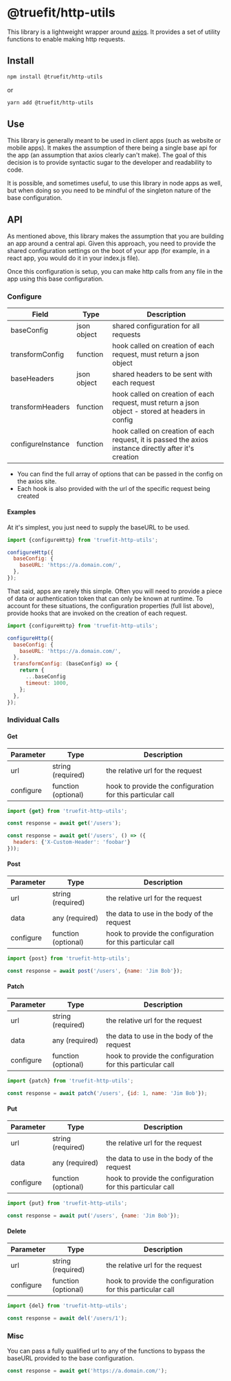 # @truefit/http-utils

This library is a lightweight wrapper around [axios](https://github.com/mzabriskie/axios). It provides a set of utility functions to enable making http requests.

## Install

```bash
npm install @truefit/http-utils
```

or

```bash
yarn add @truefit/http-utils
```

## Use

This library is generally meant to be used in client apps (such as website or mobile apps). It makes the assumption of there being a single base api for the app (an assumption that axios clearly can't make). The goal of this decision is to provide syntactic sugar to the developer and readability to code.

It is possible, and sometimes useful, to use this library in node apps as well, but when doing so you need to be mindful of the singleton nature of the base configuration.

## API

As mentioned above, this library makes the assumption that you are building an app around a central api. Given this approach, you need to provide the shared configuration settings on the boot of your app (for example, in a react app, you would do it in your index.js file).

Once this configuration is setup, you can make http calls from any file in the app using this base configuration.

### Configure

| Field | Type | Description |
|-------|------|-------------|
| baseConfig | json object | shared configuration for all requests |
| transformConfig | function | hook called on creation of each request, must return a json object |
| baseHeaders | json object | shared headers to be sent with each request |
| transformHeaders | function | hook called on creation of each request, must return a json object - stored at headers in config |
| configureInstance | function | hook called on creation of each request, it is passed the axios instance directly after it's creation |

* You can find the full array of options that can be passed in the config on the axios site.
* Each hook is also provided with the url of the specific request being created

#### Examples

At it's simplest, you just need to supply the baseURL to be used.

```javascript
import {configureHttp} from 'truefit-http-utils';

configureHttp({
  baseConfig: {
    baseURL: 'https://a.domain.com/',
  },
});
```

That said, apps are rarely this simple. Often you will need to provide a piece of data or authentication token that can only be known at runtime. To account for these situations, the configuration properties (full list above), provide hooks that are invoked on the creation of each request.

```javascript
import {configureHttp} from 'truefit-http-utils';

configureHttp({
  baseConfig: {
    baseURL: 'https://a.domain.com/',
  },
  transformConfig: (baseConfig) => {
    return {
      ...baseConfig
      timeout: 1000,
    };
  },
});
```

### Individual Calls

#### Get

| Parameter | Type | Description |
|-----------|------|-------------|
| url | string (required) | the relative url for the request |
| configure | function (optional) | hook to provide the configuration for this particular call |

```javascript
import {get} from 'truefit-http-utils';

const response = await get('/users');

const response = await get('/users', () => ({
  headers: {'X-Custom-Header': 'foobar'}
}));
```

#### Post

| Parameter | Type | Description |
|-----------|------|-------------|
| url | string (required) | the relative url for the request |
| data | any (required) | the data to use in the body of the request |
| configure | function (optional) | hook to provide the configuration for this particular call |

```javascript
import {post} from 'truefit-http-utils';

const response = await post('/users', {name: 'Jim Bob'});
```

#### Patch

| Parameter | Type | Description |
|-----------|------|-------------|
| url | string (required) | the relative url for the request |
| data | any (required) | the data to use in the body of the request |
| configure | function (optional) | hook to provide the configuration for this particular call |

```javascript
import {patch} from 'truefit-http-utils';

const response = await patch('/users', {id: 1, name: 'Jim Bob'});
```

#### Put

| Parameter | Type | Description |
|-----------|------|-------------|
| url | string (required) | the relative url for the request |
| data | any (required) | the data to use in the body of the request |
| configure | function (optional) | hook to provide the configuration for this particular call |

```javascript
import {put} from 'truefit-http-utils';

const response = await put('/users', {name: 'Jim Bob'});
```

#### Delete

| Parameter | Type | Description |
|-----------|------|-------------|
| url | string (required) | the relative url for the request |
| configure | function (optional) | hook to provide the configuration for this particular call |

```javascript
import {del} from 'truefit-http-utils';

const response = await del('/users/1');
```

### Misc

You can pass a fully qualified url to any of the functions to bypass the baseURL provided to the base configuration.

```javascript
const response = await get('https://a.domain.com/');
```

